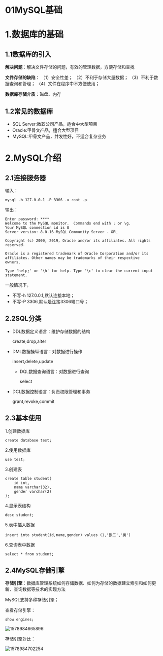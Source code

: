 # 01MySQL基础

# 1.数据库的基础

## 1.1数据库的引入

**解决问题**：解决文件存储的问题，有效的管理数据，方便存储和查找

**文件存储的缺陷**：
（1）安全性差；
（2）不利于存储大量数据；
（3）不利于数据查询和管理；
（4）文件在程序中不方便使用；

**数据库存储介质**：磁盘、内存

## 1.2常见的数据库

- SQL Server:微软公司产品，适合中大型项目
- Oracle:甲骨文产品，适合大型项目
- MySQL:甲骨文产品，并发性好，不适合复杂业务

# 2.MySQL介绍

## 2.1连接服务器

输入：

```mysql
mysql -h 127.0.0.1 -P 3306 -u root -p
```

输出：

```mysql
Enter password: ****
Welcome to the MySQL monitor.  Commands end with ; or \g.
Your MySQL connection id is 8
Server version: 8.0.16 MySQL Community Server - GPL

Copyright (c) 2000, 2019, Oracle and/or its affiliates. All rights reserved.

Oracle is a registered trademark of Oracle Corporation and/or its
affiliates. Other names may be trademarks of their respective
owners.

Type 'help;' or '\h' for help. Type '\c' to clear the current input statement.
```

一般情况下，

- 不写-h 127.0.0.1,默认连接本地；
- 不写-P 3306,默认是连接3306端口号；

## 2.2SQL分类

- DDL数据定义语言：维护存储数据的结构

  create,drop,alter

- DML数据操纵语言：对数据进行操作

  insert,delete,update

  - DQL数据查询语言：对数据进行查询

    select

- DCL数据控制语言：负责权限管理和事务

  grant,revoke,commit

## 2.3基本使用

1.创建数据库

```mysql
create database test;
```

2.使用数据库

```mysql
use test;
```

3.创建表

```mysql
create table student(
	id int,
	name varchar(32),
	gender varchar(2)
);
```

4.显示表结构

```mysql
desc student;
```

5.表中插入数据

```mysql
insert into student(id,name,gender) values (1,'张三','男')
```

6.查询表中数据

```mysql
select * from student;
```

## 2.4MySQL存储引擎

**存储引擎**：数据库管理系统如何存储数据、如何为存储的数据建立索引和如何更新、查询数据等技术的实现方法

MySQL支持多种存储引擎；

查看存储引擎：

```mysql
show engines;
```

![1578984665896](C:\Users\岳心怡\AppData\Roaming\Typora\typora-user-images\1578984665896.png)

存储引擎对比：

![1578984702254](C:\Users\岳心怡\AppData\Roaming\Typora\typora-user-images\1578984702254.png)

### 